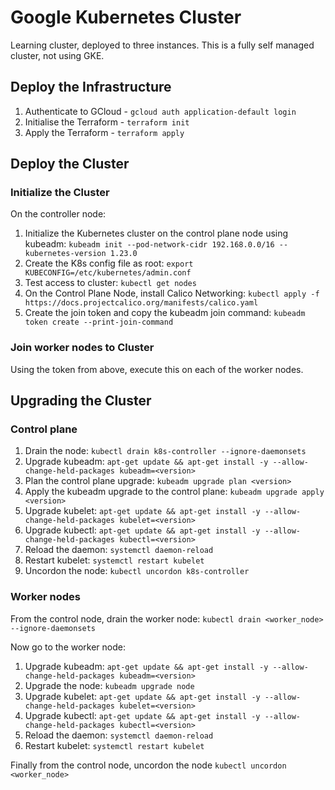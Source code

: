 # Google Kubernetes Cluster

Learning cluster, deployed to three instances. This is a fully self managed cluster, not using GKE.

## Deploy the Infrastructure

1. Authenticate to GCloud - `gcloud auth application-default login`
2. Initialise the Terraform - `terraform init`
3. Apply the Terraform - `terraform apply`

## Deploy the Cluster

### Initialize the Cluster

On the controller node:

1. Initialize the Kubernetes cluster on the control plane node using kubeadm: `kubeadm init --pod-network-cidr 192.168.0.0/16 --kubernetes-version 1.23.0`
2. Create the K8s config file as root: `export KUBECONFIG=/etc/kubernetes/admin.conf`
3. Test access to cluster: `kubectl get nodes`
4. On the Control Plane Node, install Calico Networking: `kubectl apply -f https://docs.projectcalico.org/manifests/calico.yaml`
5. Create the join token and copy the kubeadm join command: `kubeadm token create --print-join-command`

### Join worker nodes to Cluster

Using the token from above, execute this on each of the worker nodes.

## Upgrading the Cluster

### Control plane

1. Drain the node: `kubectl drain k8s-controller --ignore-daemonsets`
2. Upgrade kubeadm: `apt-get update && apt-get install -y --allow-change-held-packages kubeadm=<version>`
3. Plan the control plane upgrade: `kubeadm upgrade plan <version>`
4. Apply the kubeadm upgrade to the control plane: `kubeadm upgrade apply <version>`
5. Upgrade kubelet: `apt-get update && apt-get install -y --allow-change-held-packages kubelet=<version>`
6. Upgrade kubectl: `apt-get update && apt-get install -y --allow-change-held-packages kubectl=<version>`
7. Reload the daemon: `systemctl daemon-reload`
8. Restart kubelet: `systemctl restart kubelet`
9. Uncordon the node: `kubectl uncordon k8s-controller`

### Worker nodes

From the control node, drain the worker node: `kubectl drain <worker_node> --ignore-daemonsets`

Now go to the worker node:

1. Upgrade kubeadm: `apt-get update && apt-get install -y --allow-change-held-packages kubeadm=<version>`
2. Upgrade the node: `kubeadm upgrade node`
3. Upgrade kubelet: `apt-get update && apt-get install -y --allow-change-held-packages kubelet=<version>`
4. Upgrade kubectl: `apt-get update && apt-get install -y --allow-change-held-packages kubectl=<version>`
5. Reload the daemon: `systemctl daemon-reload`
6. Restart kubelet: `systemctl restart kubelet`

Finally from the control node, uncordon the node `kubectl uncordon <worker_node>`
